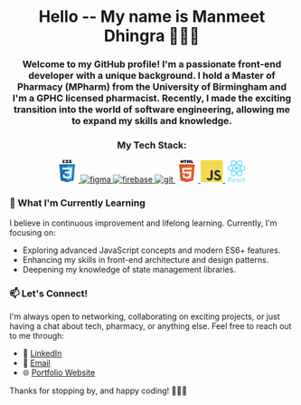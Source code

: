 <h1 align="center">Hello -- My name is Manmeet Dhingra 👳🏻‍♂️</h1>
<h3 align="center">Welcome to my GitHub profile! I'm a passionate front-end developer with a unique background. I hold a Master of Pharmacy (MPharm) from the University of Birmingham and I'm a GPHC licensed pharmacist. Recently, I made the exciting transition into the world of software engineering, allowing me to expand my skills and knowledge.</h3>

<h3 align="center">My Tech Stack:</h3>
<p align="center"> 

<a href="https://www.w3schools.com/css/" target="_blank" rel="noreferrer"> 
<img src="https://raw.githubusercontent.com/devicons/devicon/master/icons/css3/css3-original-wordmark.svg" alt="css3" width="40" height="40"/> 
</a> 
  
<a href="https://www.figma.com/" target="_blank" rel="noreferrer"> 
<img src="https://www.vectorlogo.zone/logos/figma/figma-icon.svg" alt="figma" width="40" height="40"/> 
</a> 

<a href="https://firebase.google.com/" target="_blank" rel="noreferrer"> 
<img src="https://www.vectorlogo.zone/logos/firebase/firebase-icon.svg" alt="firebase" width="40" height="40"/> 
</a> 

<a href="https://git-scm.com/" target="_blank" rel="noreferrer"> 
<img src="https://www.vectorlogo.zone/logos/git-scm/git-scm-icon.svg" alt="git" width="40" height="40"/> 
</a> 

<a href="https://www.w3.org/html/" target="_blank" rel="noreferrer"> 
<img src="https://raw.githubusercontent.com/devicons/devicon/master/icons/html5/html5-original-wordmark.svg" alt="html5" width="40" height="40"/> 
</a> 

<a href="https://developer.mozilla.org/en-US/docs/Web/JavaScript" target="_blank" rel="noreferrer"> 
<img src="https://raw.githubusercontent.com/devicons/devicon/master/icons/javascript/javascript-original.svg" alt="javascript" width="40" height="40"/> </a> <a href="https://reactjs.org/" target="_blank" rel="noreferrer"> <img src="https://raw.githubusercontent.com/devicons/devicon/master/icons/react/react-original-wordmark.svg" alt="react" width="40" height="40"/> 
</a> 

</p>


### 🌱 What I'm Currently Learning

I believe in continuous improvement and lifelong learning. Currently, I'm focusing on:

- Exploring advanced JavaScript concepts and modern ES6+ features.
- Enhancing my skills in front-end architecture and design patterns.
- Deepening my knowledge of state management libraries.

### 📫 Let's Connect!

I'm always open to networking, collaborating on exciting projects, or just having a chat about tech, pharmacy, or anything else. Feel free to reach out to me through:

- 💬 [LinkedIn](https://www.linkedin.com/in/manmeetdhingra/)
- 📧 [Email](mailto:manmeetdhingra@googlemail.com)
- 🌐 [Portfolio Website](https://www.manmeetdhingra.com)

Thanks for stopping by, and happy coding! 👨‍💻✨

